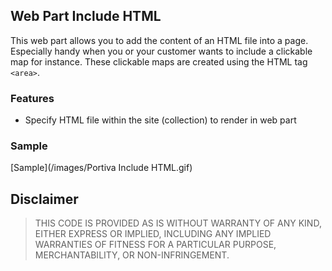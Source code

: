 ## Web Part Include HTML

This web part allows you to add the content of an HTML file into a page. Especially handy when you or your customer 
wants to include a clickable map for instance. These clickable maps are created using the HTML tag `<area>`. 

### Features

- Specify HTML file within the site (collection) to render in web part

### Sample

[Sample](/images/Portiva Include HTML.gif)

## Disclaimer

> THIS CODE IS PROVIDED AS IS WITHOUT WARRANTY OF ANY KIND, EITHER EXPRESS OR IMPLIED, INCLUDING ANY IMPLIED WARRANTIES OF FITNESS FOR A PARTICULAR PURPOSE, MERCHANTABILITY, OR NON-INFRINGEMENT.
